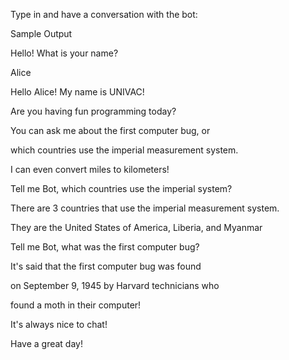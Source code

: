 Type in and have a conversation with the bot:

Sample Output


Hello! What is your name? 

Alice

Hello Alice! My name is UNIVAC!

Are you having fun programming today?

You can ask me about the first computer bug, or

which countries use the imperial measurement system.

I can even convert miles to kilometers!



Tell me Bot, which countries use the imperial system?

There are 3 countries that use the imperial measurement system.

They are the United States of America, Liberia, and Myanmar



Tell me Bot, what was the first computer bug?

It's said that the first computer bug was found 

on September 9, 1945 by Harvard technicians who 

found a moth in their computer!



It's always nice to chat!

Have a great day!

